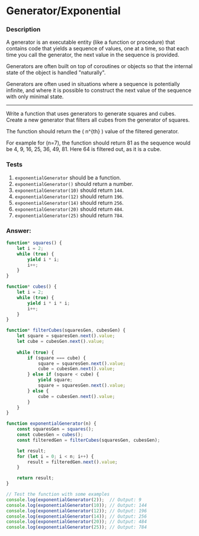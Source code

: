 # Generator/Exponential

### Description

A generator is an executable entity (like a function or procedure) that contains code that yields a sequence of values, one at a time, so that each time you call the generator, the next value in the sequence is provided.

Generators are often built on top of coroutines or objects so that the internal state of the object is handled "naturally".

Generators are often used in situations where a sequence is potentially infinite, and where it is possible to construct the next value of the sequence with only minimal state.

---

Write a function that uses generators to generate squares and cubes. Create a new generator that filters all cubes from the generator of squares.

The function should return the \( n^{th} \) value of the filtered generator.

For example for \(n=7\), the function should return 81 as the sequence would be 4, 9, 16, 25, 36, 49, 81. Here 64 is filtered out, as it is a cube.

### Tests

1. `exponentialGenerator` should be a function.
2. `exponentialGenerator()` should return a number.
3. `exponentialGenerator(10)` should return `144`.
4. `exponentialGenerator(12)` should return `196`.
5. `exponentialGenerator(14)` should return `256`.
6. `exponentialGenerator(20)` should return `484`.
7. `exponentialGenerator(25)` should return `784`.

### Answer:

```javascript
function* squares() {
    let i = 2;
    while (true) {
        yield i * i;
        i++;
    }
}

function* cubes() {
    let i = 2;
    while (true) {
        yield i * i * i;
        i++;
    }
}

function* filterCubes(squaresGen, cubesGen) {
    let square = squaresGen.next().value;
    let cube = cubesGen.next().value;
    
    while (true) {
        if (square === cube) {
            square = squaresGen.next().value;
            cube = cubesGen.next().value;
        } else if (square < cube) {
            yield square;
            square = squaresGen.next().value;
        } else {
            cube = cubesGen.next().value;
        }
    }
}

function exponentialGenerator(n) {
    const squaresGen = squares();
    const cubesGen = cubes();
    const filteredGen = filterCubes(squaresGen, cubesGen);

    let result;
    for (let i = 0; i < n; i++) {
        result = filteredGen.next().value;
    }

    return result;
}

// Test the function with some examples
console.log(exponentialGenerator(2));  // Output: 9
console.log(exponentialGenerator(10)); // Output: 144
console.log(exponentialGenerator(12)); // Output: 196
console.log(exponentialGenerator(14)); // Output: 256
console.log(exponentialGenerator(20)); // Output: 484
console.log(exponentialGenerator(25)); // Output: 784
```